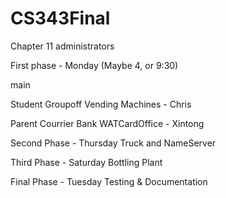 # CS343Final

Chapter 11 administrators

First phase - Monday (Maybe 4, or 9:30)

main

Student Groupoff Vending Machines - Chris 

Parent Courrier Bank WATCardOffice - Xintong

Second Phase - Thursday
Truck and NameServer

Third Phase - Saturday
Bottling Plant 

Final Phase - Tuesday
Testing & Documentation
